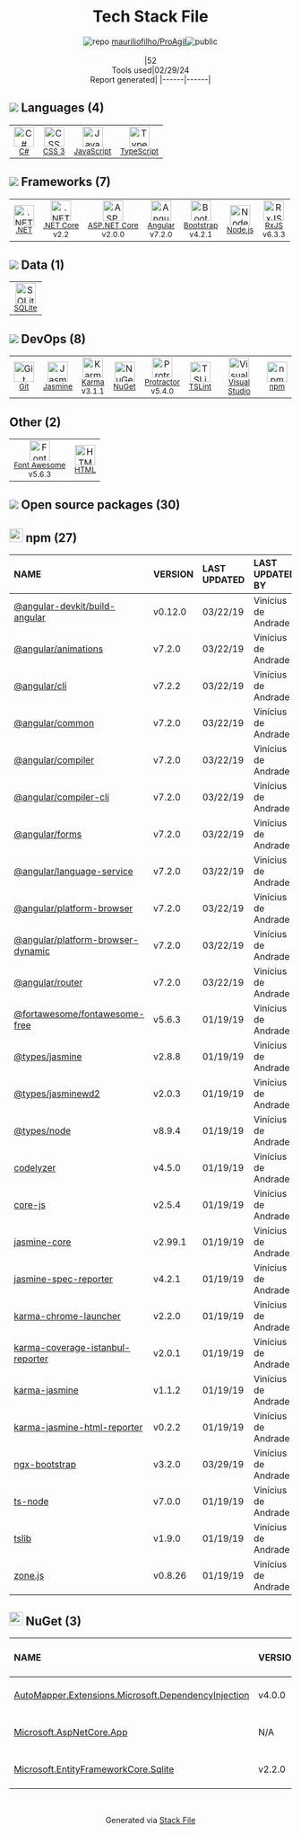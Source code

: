 <!--
&lt;--- Readme.md Snippet without images Start ---&gt;
## Tech Stack
mauriliofilho/ProAgil is built on the following main stack:

- [C#](http://csharp.net) – Languages
- [JavaScript](https://developer.mozilla.org/en-US/docs/Web/JavaScript) – Languages
- [TypeScript](http://www.typescriptlang.org) – Languages
- [.NET](http://www.microsoft.com/net/) – Frameworks (Full Stack)
- [.NET Core](https://docs.microsoft.com/en-us/dotnet/core/) – Frameworks (Full Stack)
- [ASP.NET Core](docs.microsoft.com/en-us/aspnet/core/) – Frameworks (Full Stack)
- [Angular](https://angular.io) – Javascript MVC Frameworks
- [Bootstrap](http://getbootstrap.com/) – Front-End Frameworks
- [Node.js](http://nodejs.org/) – Frameworks (Full Stack)
- [RxJS](http://reactivex.io/rxjs/) – Concurrency Frameworks
- [SQLite](http://www.sqlite.org/) – Databases
- [Jasmine](http://jasmine.github.io/) – Javascript Testing Framework
- [Karma](http://karma-runner.github.io/) – Browser Testing
- [Protractor](http://angular.github.io/protractor) – Javascript Testing Framework
- [TSLint](https://github.com/palantir/tslint) – Code Review
- [Visual Studio](http://msdn.microsoft.com/en-us/vstudio/aa718325.aspx) – Integrated Development Environment
- [Font Awesome](https://fontawesome.com/) – Fonts

Full tech stack [here](/techstack.md)

&lt;--- Readme.md Snippet without images End ---&gt;

&lt;--- Readme.md Snippet with images Start ---&gt;
## Tech Stack
mauriliofilho/ProAgil is built on the following main stack:

- <img width='25' height='25' src='https://img.stackshare.io/service/1015/1200px-C_Sharp_wordmark.svg.png' alt='C#'/> [C#](http://csharp.net) – Languages
- <img width='25' height='25' src='https://img.stackshare.io/service/1209/javascript.jpeg' alt='JavaScript'/> [JavaScript](https://developer.mozilla.org/en-US/docs/Web/JavaScript) – Languages
- <img width='25' height='25' src='https://img.stackshare.io/service/1612/bynNY5dJ.jpg' alt='TypeScript'/> [TypeScript](http://www.typescriptlang.org) – Languages
- <img width='25' height='25' src='https://img.stackshare.io/service/1014/IoPy1dce_400x400.png' alt='.NET'/> [.NET](http://www.microsoft.com/net/) – Frameworks (Full Stack)
- <img width='25' height='25' src='https://img.stackshare.io/service/6403/default_91fc1f0ee315262794273aa1387eaf8fed8436e6.png' alt='.NET Core'/> [.NET Core](https://docs.microsoft.com/en-us/dotnet/core/) – Frameworks (Full Stack)
- <img width='25' height='25' src='https://img.stackshare.io/service/11331/asp.net-core.png' alt='ASP.NET Core'/> [ASP.NET Core](docs.microsoft.com/en-us/aspnet/core/) – Frameworks (Full Stack)
- <img width='25' height='25' src='https://img.stackshare.io/service/3745/cb8U-gL6_400x400.jpg' alt='Angular'/> [Angular](https://angular.io) – Javascript MVC Frameworks
- <img width='25' height='25' src='https://img.stackshare.io/service/1101/C9QJ7V3X.png' alt='Bootstrap'/> [Bootstrap](http://getbootstrap.com/) – Front-End Frameworks
- <img width='25' height='25' src='https://img.stackshare.io/service/1011/n1JRsFeB_400x400.png' alt='Node.js'/> [Node.js](http://nodejs.org/) – Frameworks (Full Stack)
- <img width='25' height='25' src='https://img.stackshare.io/service/1796/984368.png' alt='RxJS'/> [RxJS](http://reactivex.io/rxjs/) – Concurrency Frameworks
- <img width='25' height='25' src='https://img.stackshare.io/service/1071/sqlite.jpg' alt='SQLite'/> [SQLite](http://www.sqlite.org/) – Databases
- <img width='25' height='25' src='https://img.stackshare.io/service/831/7c0b595409af531b9cdeb07f8c513e8b.png' alt='Jasmine'/> [Jasmine](http://jasmine.github.io/) – Javascript Testing Framework
- <img width='25' height='25' src='https://img.stackshare.io/service/1420/TidYGd6a.png' alt='Karma'/> [Karma](http://karma-runner.github.io/) – Browser Testing
- <img width='25' height='25' src='https://img.stackshare.io/service/1754/protractor-logo1.png' alt='Protractor'/> [Protractor](http://angular.github.io/protractor) – Javascript Testing Framework
- <img width='25' height='25' src='https://img.stackshare.io/service/5561/303157.png' alt='TSLint'/> [TSLint](https://github.com/palantir/tslint) – Code Review
- <img width='25' height='25' src='https://img.stackshare.io/service/1451/SR2hUhQN.png' alt='Visual Studio'/> [Visual Studio](http://msdn.microsoft.com/en-us/vstudio/aa718325.aspx) – Integrated Development Environment
- <img width='25' height='25' src='https://img.stackshare.io/service/3244/1_Mr1Fy00XjPGNf1Kkp_hWtw_2x.png' alt='Font Awesome'/> [Font Awesome](https://fontawesome.com/) – Fonts

Full tech stack [here](/techstack.md)

&lt;--- Readme.md Snippet with images End ---&gt;
-->
<div align="center">

# Tech Stack File
![](https://img.stackshare.io/repo.svg "repo") [mauriliofilho/ProAgil](https://github.com/mauriliofilho/ProAgil)![](https://img.stackshare.io/public_badge.svg "public")
<br/><br/>
|52<br/>Tools used|02/29/24 <br/>Report generated|
|------|------|
</div>

## <img src='https://img.stackshare.io/languages.svg'/> Languages (4)
<table><tr>
  <td align='center'>
  <img width='36' height='36' src='https://img.stackshare.io/service/1015/1200px-C_Sharp_wordmark.svg.png' alt='C#'>
  <br>
  <sub><a href="http://csharp.net">C#</a></sub>
  <br>
  <sub></sub>
</td>

<td align='center'>
  <img width='36' height='36' src='https://img.stackshare.io/service/6727/css.png' alt='CSS 3'>
  <br>
  <sub><a href="https://developer.mozilla.org/en-US/docs/Web/CSS/CSS3">CSS 3</a></sub>
  <br>
  <sub></sub>
</td>

<td align='center'>
  <img width='36' height='36' src='https://img.stackshare.io/service/1209/javascript.jpeg' alt='JavaScript'>
  <br>
  <sub><a href="https://developer.mozilla.org/en-US/docs/Web/JavaScript">JavaScript</a></sub>
  <br>
  <sub></sub>
</td>

<td align='center'>
  <img width='36' height='36' src='https://img.stackshare.io/service/1612/bynNY5dJ.jpg' alt='TypeScript'>
  <br>
  <sub><a href="http://www.typescriptlang.org">TypeScript</a></sub>
  <br>
  <sub></sub>
</td>

</tr>
</table>

## <img src='https://img.stackshare.io/frameworks.svg'/> Frameworks (7)
<table><tr>
  <td align='center'>
  <img width='36' height='36' src='https://img.stackshare.io/service/1014/IoPy1dce_400x400.png' alt='.NET'>
  <br>
  <sub><a href="http://www.microsoft.com/net/">.NET</a></sub>
  <br>
  <sub></sub>
</td>

<td align='center'>
  <img width='36' height='36' src='https://img.stackshare.io/service/6403/default_91fc1f0ee315262794273aa1387eaf8fed8436e6.png' alt='.NET Core'>
  <br>
  <sub><a href="https://docs.microsoft.com/en-us/dotnet/core/">.NET Core</a></sub>
  <br>
  <sub>v2.2</sub>
</td>

<td align='center'>
  <img width='36' height='36' src='https://img.stackshare.io/service/11331/asp.net-core.png' alt='ASP.NET Core'>
  <br>
  <sub><a href="docs.microsoft.com/en-us/aspnet/core/">ASP.NET Core</a></sub>
  <br>
  <sub>v2.0.0</sub>
</td>

<td align='center'>
  <img width='36' height='36' src='https://img.stackshare.io/service/3745/cb8U-gL6_400x400.jpg' alt='Angular'>
  <br>
  <sub><a href="https://angular.io">Angular</a></sub>
  <br>
  <sub>v7.2.0</sub>
</td>

<td align='center'>
  <img width='36' height='36' src='https://img.stackshare.io/service/1101/C9QJ7V3X.png' alt='Bootstrap'>
  <br>
  <sub><a href="http://getbootstrap.com/">Bootstrap</a></sub>
  <br>
  <sub>v4.2.1</sub>
</td>

<td align='center'>
  <img width='36' height='36' src='https://img.stackshare.io/service/1011/n1JRsFeB_400x400.png' alt='Node.js'>
  <br>
  <sub><a href="http://nodejs.org/">Node.js</a></sub>
  <br>
  <sub></sub>
</td>

<td align='center'>
  <img width='36' height='36' src='https://img.stackshare.io/service/1796/984368.png' alt='RxJS'>
  <br>
  <sub><a href="http://reactivex.io/rxjs/">RxJS</a></sub>
  <br>
  <sub>v6.3.3</sub>
</td>

</tr>
</table>

## <img src='https://img.stackshare.io/databases.svg'/> Data (1)
<table><tr>
  <td align='center'>
  <img width='36' height='36' src='https://img.stackshare.io/service/1071/sqlite.jpg' alt='SQLite'>
  <br>
  <sub><a href="http://www.sqlite.org/">SQLite</a></sub>
  <br>
  <sub></sub>
</td>

</tr>
</table>

## <img src='https://img.stackshare.io/devops.svg'/> DevOps (8)
<table><tr>
  <td align='center'>
  <img width='36' height='36' src='https://img.stackshare.io/service/1046/git.png' alt='Git'>
  <br>
  <sub><a href="http://git-scm.com/">Git</a></sub>
  <br>
  <sub></sub>
</td>

<td align='center'>
  <img width='36' height='36' src='https://img.stackshare.io/service/831/7c0b595409af531b9cdeb07f8c513e8b.png' alt='Jasmine'>
  <br>
  <sub><a href="http://jasmine.github.io/">Jasmine</a></sub>
  <br>
  <sub></sub>
</td>

<td align='center'>
  <img width='36' height='36' src='https://img.stackshare.io/service/1420/TidYGd6a.png' alt='Karma'>
  <br>
  <sub><a href="http://karma-runner.github.io/">Karma</a></sub>
  <br>
  <sub>v3.1.1</sub>
</td>

<td align='center'>
  <img width='36' height='36' src='https://img.stackshare.io/service/2637/6I3oEOP4_400x400.jpg' alt='NuGet'>
  <br>
  <sub><a href="https://www.nuget.org/">NuGet</a></sub>
  <br>
  <sub></sub>
</td>

<td align='center'>
  <img width='36' height='36' src='https://img.stackshare.io/service/1754/protractor-logo1.png' alt='Protractor'>
  <br>
  <sub><a href="http://angular.github.io/protractor">Protractor</a></sub>
  <br>
  <sub>v5.4.0</sub>
</td>

<td align='center'>
  <img width='36' height='36' src='https://img.stackshare.io/service/5561/303157.png' alt='TSLint'>
  <br>
  <sub><a href="https://github.com/palantir/tslint">TSLint</a></sub>
  <br>
  <sub></sub>
</td>

<td align='center'>
  <img width='36' height='36' src='https://img.stackshare.io/service/1451/SR2hUhQN.png' alt='Visual Studio'>
  <br>
  <sub><a href="http://msdn.microsoft.com/en-us/vstudio/aa718325.aspx">Visual Studio</a></sub>
  <br>
  <sub></sub>
</td>

<td align='center'>
  <img width='36' height='36' src='https://img.stackshare.io/service/1120/lejvzrnlpb308aftn31u.png' alt='npm'>
  <br>
  <sub><a href="https://www.npmjs.com/">npm</a></sub>
  <br>
  <sub></sub>
</td>

</tr>
</table>

## Other (2)
<table><tr>
  <td align='center'>
  <img width='36' height='36' src='https://img.stackshare.io/service/3244/1_Mr1Fy00XjPGNf1Kkp_hWtw_2x.png' alt='Font Awesome'>
  <br>
  <sub><a href="https://fontawesome.com/">Font Awesome</a></sub>
  <br>
  <sub>v5.6.3</sub>
</td>

<td align='center'>
  <img width='36' height='36' src='https://img.stackshare.io/service/2270/no-img-open-source.png' alt='HTML'>
  <br>
  <sub><a href="http://">HTML</a></sub>
  <br>
  <sub></sub>
</td>

</tr>
</table>


## <img src='https://img.stackshare.io/group.svg' /> Open source packages (30)</h2>

## <img width='24' height='24' src='https://img.stackshare.io/service/1120/lejvzrnlpb308aftn31u.png'/> npm (27)

|NAME|VERSION|LAST UPDATED|LAST UPDATED BY|LICENSE|VULNERABILITIES|
|:------|:------|:------|:------|:------|:------|
|[@angular-devkit/build-angular](https://www.npmjs.com/@angular-devkit/build-angular)|v0.12.0|03/22/19|Vinícius de Andrade |MIT|N/A|
|[@angular/animations](https://www.npmjs.com/@angular/animations)|v7.2.0|03/22/19|Vinícius de Andrade |MIT|N/A|
|[@angular/cli](https://www.npmjs.com/@angular/cli)|v7.2.2|03/22/19|Vinícius de Andrade |MIT|N/A|
|[@angular/common](https://www.npmjs.com/@angular/common)|v7.2.0|03/22/19|Vinícius de Andrade |MIT|N/A|
|[@angular/compiler](https://www.npmjs.com/@angular/compiler)|v7.2.0|03/22/19|Vinícius de Andrade |MIT|N/A|
|[@angular/compiler-cli](https://www.npmjs.com/@angular/compiler-cli)|v7.2.0|03/22/19|Vinícius de Andrade |MIT|N/A|
|[@angular/forms](https://www.npmjs.com/@angular/forms)|v7.2.0|03/22/19|Vinícius de Andrade |MIT|N/A|
|[@angular/language-service](https://www.npmjs.com/@angular/language-service)|v7.2.0|03/22/19|Vinícius de Andrade |MIT|N/A|
|[@angular/platform-browser](https://www.npmjs.com/@angular/platform-browser)|v7.2.0|03/22/19|Vinícius de Andrade |MIT|N/A|
|[@angular/platform-browser-dynamic](https://www.npmjs.com/@angular/platform-browser-dynamic)|v7.2.0|03/22/19|Vinícius de Andrade |MIT|N/A|
|[@angular/router](https://www.npmjs.com/@angular/router)|v7.2.0|03/22/19|Vinícius de Andrade |MIT|N/A|
|[@fortawesome/fontawesome-free](https://www.npmjs.com/@fortawesome/fontawesome-free)|v5.6.3|01/19/19|Vinícius de Andrade |CC-BY-4.0,OFL-1.1,MIT|N/A|
|[@types/jasmine](https://www.npmjs.com/@types/jasmine)|v2.8.8|01/19/19|Vinícius de Andrade |MIT|N/A|
|[@types/jasminewd2](https://www.npmjs.com/@types/jasminewd2)|v2.0.3|01/19/19|Vinícius de Andrade |MIT|N/A|
|[@types/node](https://www.npmjs.com/@types/node)|v8.9.4|01/19/19|Vinícius de Andrade |MIT|N/A|
|[codelyzer](https://www.npmjs.com/codelyzer)|v4.5.0|01/19/19|Vinícius de Andrade |MIT|N/A|
|[core-js](https://www.npmjs.com/core-js)|v2.5.4|01/19/19|Vinícius de Andrade |MIT|N/A|
|[jasmine-core](https://www.npmjs.com/jasmine-core)|v2.99.1|01/19/19|Vinícius de Andrade |MIT|N/A|
|[jasmine-spec-reporter](https://www.npmjs.com/jasmine-spec-reporter)|v4.2.1|01/19/19|Vinícius de Andrade |Apache-2.0|N/A|
|[karma-chrome-launcher](https://www.npmjs.com/karma-chrome-launcher)|v2.2.0|01/19/19|Vinícius de Andrade |MIT|N/A|
|[karma-coverage-istanbul-reporter](https://www.npmjs.com/karma-coverage-istanbul-reporter)|v2.0.1|01/19/19|Vinícius de Andrade |MIT|N/A|
|[karma-jasmine](https://www.npmjs.com/karma-jasmine)|v1.1.2|01/19/19|Vinícius de Andrade |MIT|N/A|
|[karma-jasmine-html-reporter](https://www.npmjs.com/karma-jasmine-html-reporter)|v0.2.2|01/19/19|Vinícius de Andrade |MIT|N/A|
|[ngx-bootstrap](https://www.npmjs.com/ngx-bootstrap)|v3.2.0|03/29/19|Vinícius de Andrade |MIT|N/A|
|[ts-node](https://www.npmjs.com/ts-node)|v7.0.0|01/19/19|Vinícius de Andrade |MIT|N/A|
|[tslib](https://www.npmjs.com/tslib)|v1.9.0|01/19/19|Vinícius de Andrade |0BSD|N/A|
|[zone.js](https://www.npmjs.com/zone.js)|v0.8.26|01/19/19|Vinícius de Andrade |MIT|N/A|


## <img width='24' height='24' src='https://img.stackshare.io/service/2637/6I3oEOP4_400x400.jpg'/> NuGet (3)

|NAME|VERSION|LAST UPDATED|LAST UPDATED BY|LICENSE|VULNERABILITIES|
|:------|:------|:------|:------|:------|:------|
|[AutoMapper.Extensions.Microsoft.DependencyInjection](https://www.nuget.org/AutoMapper.Extensions.Microsoft.DependencyInjection)|v4.0.0|03/06/19|Vinícius de Andrade |N/A|N/A|
|[Microsoft.AspNetCore.App](https://www.nuget.org/Microsoft.AspNetCore.App)|N/A|03/06/19|Vinícius de Andrade |N/A|N/A|
|[Microsoft.EntityFrameworkCore.Sqlite](https://www.nuget.org/Microsoft.EntityFrameworkCore.Sqlite)|v2.2.0|03/06/19|Vinícius de Andrade |Apache-2.0|N/A|

<br/>
<div align='center'>

Generated via [Stack File](https://github.com/marketplace/stack-file)
